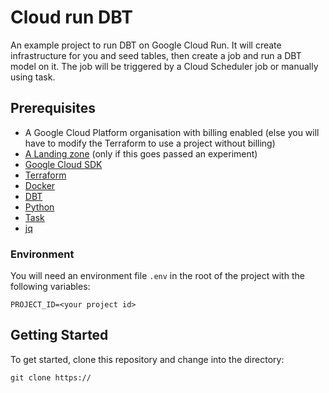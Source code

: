 # Cloud run DBT

An example project to run DBT on Google Cloud Run. It will create infrastructure for you and seed tables, then
create a job and run a DBT model on it. The job will be triggered by a Cloud Scheduler job or manually using task.

## Prerequisites

- A Google Cloud Platform organisation with billing enabled (else you will have to modify the Terraform to use a project
  without billing)
- [A Landing zone](https://cloud.google.com/architecture/landing-zones) (only if this goes passed an experiment)
- [Google Cloud SDK](https://cloud.google.com/sdk/docs/install)
- [Terraform](https://www.terraform.io/downloads.html)
- [Docker](https://docs.docker.com/get-docker/)
- [DBT](https://docs.getdbt.com/dbt-cli/installation)
- [Python](https://www.python.org/downloads/)
- [Task](https://taskfile.dev/#/installation)
- [jq](https://stedolan.github.io/jq/download/)

### Environment

You will need an environment file `.env` in the root of the project with the following variables:

```shell
PROJECT_ID=<your project id>
```

## Getting Started

To get started, clone this repository and change into the directory:

```shell
git clone https://
```